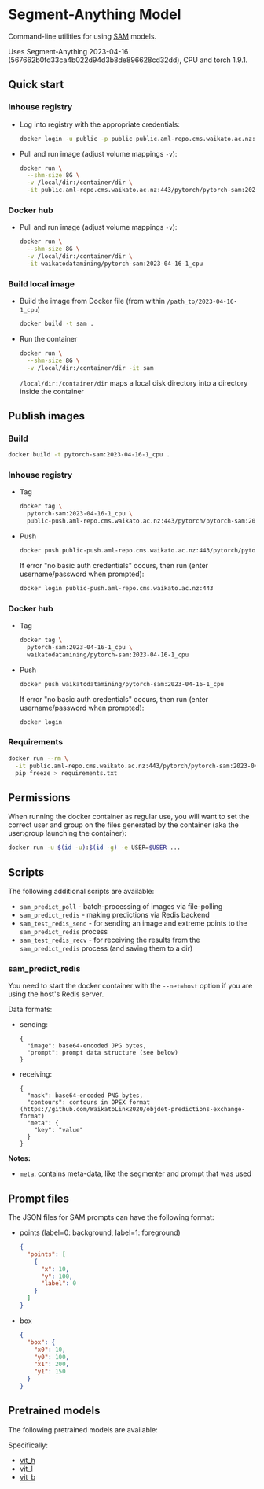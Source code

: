 # Segment-Anything Model

Command-line utilities for using [SAM](https://github.com/facebookresearch/segment-anything) models. 

Uses Segment-Anything 2023-04-16 (567662b0fd33ca4b022d94d3b8de896628cd32dd), CPU and torch 1.9.1.


## Quick start

### Inhouse registry

* Log into registry with the appropriate credentials:

  ```bash
  docker login -u public -p public public.aml-repo.cms.waikato.ac.nz:443 
  ```

* Pull and run image (adjust volume mappings `-v`):

  ```bash
  docker run \
    --shm-size 8G \
    -v /local/dir:/container/dir \
    -it public.aml-repo.cms.waikato.ac.nz:443/pytorch/pytorch-sam:2023-04-16-1_cpu
  ```

### Docker hub

* Pull and run image (adjust volume mappings `-v`):

  ```bash
  docker run \
    --shm-size 8G \
    -v /local/dir:/container/dir \
    -it waikatodatamining/pytorch-sam:2023-04-16-1_cpu
  ```

### Build local image

* Build the image from Docker file (from within `/path_to/2023-04-16-1_cpu`)

  ```bash
  docker build -t sam .
  ```
  
* Run the container

  ```bash
  docker run \
    --shm-size 8G \
    -v /local/dir:/container/dir -it sam
  ```
  `/local/dir:/container/dir` maps a local disk directory into a directory inside the container


## Publish images

### Build

```bash
docker build -t pytorch-sam:2023-04-16-1_cpu .
```

### Inhouse registry  

* Tag

  ```bash
  docker tag \
    pytorch-sam:2023-04-16-1_cpu \
    public-push.aml-repo.cms.waikato.ac.nz:443/pytorch/pytorch-sam:2023-04-16-1_cpu
  ```
  
* Push

  ```bash
  docker push public-push.aml-repo.cms.waikato.ac.nz:443/pytorch/pytorch-sam:2023-04-16-1_cpu
  ```
  If error "no basic auth credentials" occurs, then run (enter username/password when prompted):
  
  ```bash
  docker login public-push.aml-repo.cms.waikato.ac.nz:443
  ```

### Docker hub  

* Tag

  ```bash
  docker tag \
    pytorch-sam:2023-04-16-1_cpu \
    waikatodatamining/pytorch-sam:2023-04-16-1_cpu
  ```
  
* Push

  ```bash
  docker push waikatodatamining/pytorch-sam:2023-04-16-1_cpu
  ```
  If error "no basic auth credentials" occurs, then run (enter username/password when prompted):
  
  ```bash
  docker login
  ``` 


### Requirements

```bash
docker run --rm \
  -it public.aml-repo.cms.waikato.ac.nz:443/pytorch/pytorch-sam:2023-04-16-1_cpu \
  pip freeze > requirements.txt
```


## Permissions

When running the docker container as regular use, you will want to set the correct
user and group on the files generated by the container (aka the user:group launching
the container):

```bash
docker run -u $(id -u):$(id -g) -e USER=$USER ...
```


## Scripts

The following additional scripts are available:

* `sam_predict_poll` - batch-processing of images via file-polling
* `sam_predict_redis` - making predictions via Redis backend
* `sam_test_redis_send` - for sending an image and extreme points to the `sam_predict_redis` process 
* `sam_test_redis_recv` - for receiving the results from the `sam_predict_redis` process (and saving them to a dir) 


### sam_predict_redis
 
You need to start the docker container with the `--net=host` option if you are using the host's Redis server.

Data formats:

* sending: 

  ```
  {
    "image": base64-encoded JPG bytes,
    "prompt": prompt data structure (see below)
  }
  ```

* receiving:

  ```
  {
    "mask": base64-encoded PNG bytes,
    "contours": contours in OPEX format (https://github.com/WaikatoLink2020/objdet-predictions-exchange-format)
    "meta": {
      "key": "value"
    }
  }
  ```

**Notes:**

* `meta`: contains meta-data, like the segmenter and prompt that was used


## Prompt files

The JSON files for SAM prompts can have the following format:

* points (label=0: background, label=1: foreground)

  ```json
  {
    "points": [
      {
        "x": 10,
        "y": 100,
        "label": 0
      }    
    ]  
  }
  ```
  
* box

  ```json
  {
    "box": {
      "x0": 10,
      "y0": 100,
      "x1": 200,
      "y1": 150
    }  
  }
  ```


## Pretrained models

The following pretrained models are available:

Specifically:
* [vit_h](https://dl.fbaipublicfiles.com/segment_anything/sam_vit_h_4b8939.pth)
* [vit_l](https://dl.fbaipublicfiles.com/segment_anything/sam_vit_l_0b3195.pth)
* [vit_b](https://dl.fbaipublicfiles.com/segment_anything/sam_vit_b_01ec64.pth)
